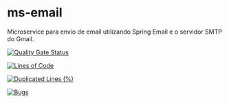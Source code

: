 # ms-email
Microservice para envio de email utilizando Spring Email e o servidor SMTP do Gmail.

[![Quality Gate Status](https://sonarcloud.io/api/project_badges/measure?project=fernandoguide_ms-email&metric=alert_status)](https://sonarcloud.io/summary/new_code?id=fernandoguide_ms-email)

[![Lines of Code](https://sonarcloud.io/api/project_badges/measure?project=fernandoguide_ms-email&metric=ncloc)](https://sonarcloud.io/summary/new_code?id=fernandoguide_ms-email)

[![Duplicated Lines (%)](https://sonarcloud.io/api/project_badges/measure?project=fernandoguide_ms-email&metric=duplicated_lines_density)](https://sonarcloud.io/summary/new_code?id=fernandoguide_ms-email)

[![Bugs](https://sonarcloud.io/api/project_badges/measure?project=fernandoguide_ms-email&metric=bugs)](https://sonarcloud.io/summary/new_code?id=fernandoguide_ms-email)
